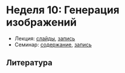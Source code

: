 # Неделя 10: Генерация изображений

* Лекция: [слайды](), [запись]()
* Семинар: [содержание](), [запись]()

## Литература


